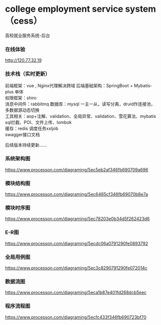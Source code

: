 # college employment service system（cess）
高校就业服务系统-后台

### 在线体验
http://120.77.32.19

### 技术栈（实时更新）
前端框架：vue  , Nginx代理解决跨域
后端基础架构：SpringBoot + Mybatis-plus 单体  
权限框架：shiro  
消息中间件：rabbitmq
数据库：mysql 一主一从，读写分离，druid作连接池，多数据源动态切换  
工具相关：aop+注解、validation、全局异常、validation、雪花算法、mybatis sql拦截、POI、文件上传、lombok  
缓存：redis
调度任务xxljob  
swagger接口文档




后续版本持续更新……  


### 系统架构图
https://www.processon.com/diagraming/5ec5eb2af346fb690709a696

### 模块结构图
https://www.processon.com/diagraming/5ec6485cf346fb69070b8e7a

### 模块时序图
https://www.processon.com/diagraming/5ec78203e0b34d5f262423d6

### E-R图
https://www.processon.com/diagraming/5ecdc06a0791290fe0893792

### 全局用例图
https://www.processon.com/diagraming/5ec3c8290791290fe072014c

### 数据流图
https://www.processon.com/diagraming/5eca1b87e401fd268dcb5eec

### 程序流程图
https://www.processon.com/diagraming/5ecfc433f346fb690723bf70

